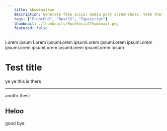 ```yaml
---
    title: Abomination
    description: Generate fake social media post screenshots. Yeah thats true.
    tags: ["FrontEnd", "NextJS", "Typescript"]
    thumbnail: ./thumbnails/MockSocialThumbnail.png
    featured: false
---
```


Lorem ipsum Lorem ipsumLorem ipsumLorem ipsumLorem ipsumLorem ipsumLorem ipsumLorem ipsumLorem ipsumLorem ipsum

# Test title

ye ye this is thers

---

anothr thest

## Heloo

good bye
